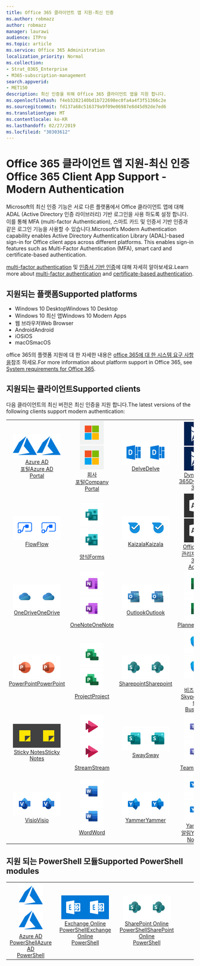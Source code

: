 ```yaml
---
title: Office 365 클라이언트 앱 지원-최신 인증
ms.author: robmazz
author: robmazz
manager: laurawi
audience: ITPro
ms.topic: article
ms.service: Office 365 Administration
localization_priority: Normal
ms.collection:
- Strat_O365_Enterprise
- M365-subscription-management
search.appverid:
- MET150
description: 최신 인증을 위해 Office 365 클라이언트 앱을 지원 합니다.
ms.openlocfilehash: f4eb3282140bd1b722698ec0fa4a4f3f51366c2e
ms.sourcegitcommit: fd137a68c516379a9f09e06987e8d45d92de7ed6
ms.translationtype: MT
ms.contentlocale: ko-KR
ms.lasthandoff: 02/27/2019
ms.locfileid: "30303612"
---
```

# <a name="office-365-client-app-support---modern-authentication"></a><span data-ttu-id="4c7c3-103">Office 365 클라이언트 앱 지원-최신 인증</span><span class="sxs-lookup"><span data-stu-id="4c7c3-103">Office 365 Client App Support - Modern Authentication</span></span>

<span data-ttu-id="4c7c3-p101">Microsoft의 최신 인증 기능은 서로 다른 플랫폼에서 Office 클라이언트 앱에 대해 ADAL (Active Directory 인증 라이브러리) 기반 로그인을 사용 하도록 설정 합니다. 이를 통해 MFA (multi-factor Authentication), 스마트 카드 및 인증서 기반 인증과 같은 로그인 기능을 사용할 수 있습니다.</span><span class="sxs-lookup"><span data-stu-id="4c7c3-p101">Microsoft’s Modern Authentication capability enables Active Directory Authentication Library (ADAL)-based sign-in for Office client apps across different platforms. This enables sign-in features such as Multi-Factor Authentication (MFA), smart card and certificate-based authentication.</span></span>

<span data-ttu-id="4c7c3-106">[multi-factor authentication](https://docs.microsoft.com/azure/active-directory/authentication/multi-factor-authentication) 및 [인증서 기반 인증](https://docs.microsoft.com/azure/active-directory/active-directory-certificate-based-authentication-get-started)에 대해 자세히 알아보세요.</span><span class="sxs-lookup"><span data-stu-id="4c7c3-106">Learn more about [multi-factor authentication](https://docs.microsoft.com/azure/active-directory/authentication/multi-factor-authentication) and [certificate-based authentication](https://docs.microsoft.com/azure/active-directory/active-directory-certificate-based-authentication-get-started).</span></span>

## <a name="supported-platforms"></a><span data-ttu-id="4c7c3-107">지원되는 플랫폼</span><span class="sxs-lookup"><span data-stu-id="4c7c3-107">Supported platforms</span></span>

 - <span data-ttu-id="4c7c3-108">Windows 10 Desktop</span><span class="sxs-lookup"><span data-stu-id="4c7c3-108">Windows 10 Desktop</span></span>
 - <span data-ttu-id="4c7c3-109">Windows 10 최신 앱</span><span class="sxs-lookup"><span data-stu-id="4c7c3-109">Windows 10 Modern Apps</span></span>
 - <span data-ttu-id="4c7c3-110">웹 브라우저</span><span class="sxs-lookup"><span data-stu-id="4c7c3-110">Web Browser</span></span>
 - <span data-ttu-id="4c7c3-111">Android</span><span class="sxs-lookup"><span data-stu-id="4c7c3-111">Android</span></span>
 - <span data-ttu-id="4c7c3-112">iOS</span><span class="sxs-lookup"><span data-stu-id="4c7c3-112">iOS</span></span>
 - <span data-ttu-id="4c7c3-113">macOS</span><span class="sxs-lookup"><span data-stu-id="4c7c3-113">macOS</span></span>

<span data-ttu-id="4c7c3-114">office 365의 플랫폼 지원에 대 한 자세한 내용은 [office 365에 대 한 시스템 요구 사항을](https://products.office.com/office-system-requirements)참조 하세요.</span><span class="sxs-lookup"><span data-stu-id="4c7c3-114">For more information about platform support in Office 365, see [System requirements for Office 365](https://products.office.com/office-system-requirements).</span></span>

## <a name="supported-clients"></a><span data-ttu-id="4c7c3-115">지원되는 클라이언트</span><span class="sxs-lookup"><span data-stu-id="4c7c3-115">Supported clients</span></span>

<span data-ttu-id="4c7c3-116">다음 클라이언트의 최신 버전은 최신 인증을 지원 합니다.</span><span class="sxs-lookup"><span data-stu-id="4c7c3-116">The latest versions of the following clients support modern authentication:</span></span>

| | | | | | |
|:---:|:---:|:---:|:---:|:---:|:---:|
| <span data-ttu-id="4c7c3-117">![Azure 아이콘](media/o365-azure-64x64.png)</span><span class="sxs-lookup"><span data-stu-id="4c7c3-117">![Azure icon](media/o365-azure-64x64.png)</span></span> <br> [<span data-ttu-id="4c7c3-118">Azure AD <br> 포털</span><span class="sxs-lookup"><span data-stu-id="4c7c3-118">Azure AD <br> Portal </span></span>](https://azure.microsoft.com/features/azure-portal/) | <span data-ttu-id="4c7c3-119">![회사 포털 아이콘](media/o365-microsoft-64x64.png)</span><span class="sxs-lookup"><span data-stu-id="4c7c3-119">![Company portal icon](media/o365-microsoft-64x64.png)</span></span> <br> [<span data-ttu-id="4c7c3-120">회사 <br> 포털</span><span class="sxs-lookup"><span data-stu-id="4c7c3-120">Company <br> Portal </span></span>](https://docs.microsoft.com/intune-user-help/sign-in-to-the-company-portal) | <span data-ttu-id="4c7c3-121">![Delve 아이콘](media/o365-delve-64x64.png)</span><span class="sxs-lookup"><span data-stu-id="4c7c3-121">![Delve icon](media/o365-delve-64x64.png)</span></span> <br> [<span data-ttu-id="4c7c3-122">Delve</span><span class="sxs-lookup"><span data-stu-id="4c7c3-122">Delve</span></span>](https://products.office.com/business/intelligent-search) | <span data-ttu-id="4c7c3-123">![Dynamics 365 아이콘](media/o365-dynamics365-64x64.png)</span><span class="sxs-lookup"><span data-stu-id="4c7c3-123">![Dynamics 365 icon](media/o365-dynamics365-64x64.png)</span></span> <br> [<span data-ttu-id="4c7c3-124">Dynamics 365</span><span class="sxs-lookup"><span data-stu-id="4c7c3-124">Dynamics 365</span></span>](https://dynamics.microsoft.com) | <span data-ttu-id="4c7c3-125">![Excel 아이콘](media/o365-excel-64x64.png)</span><span class="sxs-lookup"><span data-stu-id="4c7c3-125">![Excel icon](media/o365-excel-64x64.png)</span></span> <br> [<span data-ttu-id="4c7c3-126">Excel</span><span class="sxs-lookup"><span data-stu-id="4c7c3-126">Excel</span></span>](https://products.office.com/excel) |
| <span data-ttu-id="4c7c3-127">![흐름 아이콘](media/o365-flow-64x64.png)</span><span class="sxs-lookup"><span data-stu-id="4c7c3-127">![Flow icon](media/o365-flow-64x64.png)</span></span> <br> [<span data-ttu-id="4c7c3-128">Flow</span><span class="sxs-lookup"><span data-stu-id="4c7c3-128">Flow</span></span>](https://flow.microsoft.com) | <span data-ttu-id="4c7c3-129">![양식 아이콘](media/o365-forms-64x64.png)</span><span class="sxs-lookup"><span data-stu-id="4c7c3-129">![Forms icon](media/o365-forms-64x64.png)</span></span> <br> [<span data-ttu-id="4c7c3-130">양식</span><span class="sxs-lookup"><span data-stu-id="4c7c3-130">Forms</span></span>](https://flow.microsoft.com/connectors/shared_microsoftforms/microsoft-forms/) | <span data-ttu-id="4c7c3-131">![Kaizala 아이콘](media/o365-kaizala-64x64.png)</span><span class="sxs-lookup"><span data-stu-id="4c7c3-131">![Kaizala icon](media/o365-kaizala-64x64.png)</span></span> <br> [<span data-ttu-id="4c7c3-132">Kaizala</span><span class="sxs-lookup"><span data-stu-id="4c7c3-132">Kaizala</span></span>](https://products.office.com/en/business/microsoft-kaizala) | <span data-ttu-id="4c7c3-133">![Office 365 관리 아이콘](media/o365-o365admin-64x64.png)</span><span class="sxs-lookup"><span data-stu-id="4c7c3-133">![Office 365 Admin icon](media/o365-o365admin-64x64.png)</span></span> <br> [<span data-ttu-id="4c7c3-134">Office 365 <br> 관리자</span><span class="sxs-lookup"><span data-stu-id="4c7c3-134">Office 365 <br> Admin</span></span>](https://products.office.com/business/manage-office-365-admin-app) | <span data-ttu-id="4c7c3-135">![렌즈 아이콘](media/o365-lens-64x64.png)</span><span class="sxs-lookup"><span data-stu-id="4c7c3-135">![Lens icon](media/o365-lens-64x64.png)</span></span> <br> [<span data-ttu-id="4c7c3-136">Office Lens</span><span class="sxs-lookup"><span data-stu-id="4c7c3-136">Office Lens</span></span>](https://www.microsoft.com/p/office-lens/9wzdncrfj3t8?activetab=pivot%3Aoverviewtab) | 
| <span data-ttu-id="4c7c3-137">![비즈니스용 OneDrive 아이콘](media/o365-OneDrive-64x64.png)</span><span class="sxs-lookup"><span data-stu-id="4c7c3-137">![OneDrive for Business icon](media/o365-OneDrive-64x64.png)</span></span> <br> [<span data-ttu-id="4c7c3-138">OneDrive</span><span class="sxs-lookup"><span data-stu-id="4c7c3-138">OneDrive</span></span>](https://products.office.com/onedrive-for-business/online-cloud-storage) |  <span data-ttu-id="4c7c3-139">![OneNote 아이콘](media/o365-OneNote-64x64.png)</span><span class="sxs-lookup"><span data-stu-id="4c7c3-139">![OneNote icon](media/o365-OneNote-64x64.png)</span></span> <br> [<span data-ttu-id="4c7c3-140">OneNote</span><span class="sxs-lookup"><span data-stu-id="4c7c3-140">OneNote</span></span>](https://products.office.com/onenote) | <span data-ttu-id="4c7c3-141">![Outlook 아이콘](media/o365-outlook-64x64.png)</span><span class="sxs-lookup"><span data-stu-id="4c7c3-141">![Outlook icon](media/o365-outlook-64x64.png)</span></span> <br> [<span data-ttu-id="4c7c3-142">Outlook</span><span class="sxs-lookup"><span data-stu-id="4c7c3-142">Outlook</span></span>](https://products.office.com/outlook) | <span data-ttu-id="4c7c3-143">![Planner 아이콘](media/o365-planner-64x64.png)</span><span class="sxs-lookup"><span data-stu-id="4c7c3-143">![Planner icon](media/o365-planner-64x64.png)</span></span> <br> [<span data-ttu-id="4c7c3-144">Planner</span><span class="sxs-lookup"><span data-stu-id="4c7c3-144">Planner</span></span>](https://products.office.com/business/task-management-software) | <span data-ttu-id="4c7c3-145">![PowerBI 아이콘](media/o365-powerbi-64x64.png)</span><span class="sxs-lookup"><span data-stu-id="4c7c3-145">![PowerBI icon](media/o365-powerbi-64x64.png)</span></span> <br> [<span data-ttu-id="4c7c3-146">Power BI</span><span class="sxs-lookup"><span data-stu-id="4c7c3-146">Power BI</span></span>](https://powerbi.microsoft.com)
| <span data-ttu-id="4c7c3-147">![PowerPoint 아이콘](media/o365-powerpoint-64x64.png)</span><span class="sxs-lookup"><span data-stu-id="4c7c3-147">![PowerPoint icon](media/o365-powerpoint-64x64.png)</span></span> <br> [<span data-ttu-id="4c7c3-148">PowerPoint</span><span class="sxs-lookup"><span data-stu-id="4c7c3-148">PowerPoint</span></span>](https://products.office.com/powerpoint) | <span data-ttu-id="4c7c3-149">![프로젝트 아이콘](media/o365-project-64x64.png)</span><span class="sxs-lookup"><span data-stu-id="4c7c3-149">![Project icon](media/o365-project-64x64.png)</span></span> <br> [<span data-ttu-id="4c7c3-150">Project</span><span class="sxs-lookup"><span data-stu-id="4c7c3-150">Project</span></span>](https://products.office.com/project) | <span data-ttu-id="4c7c3-151">![SharePoint 아이콘](media/o365-sharepoint-64x64.png)</span><span class="sxs-lookup"><span data-stu-id="4c7c3-151">![SharePoint icon](media/o365-sharepoint-64x64.png)</span></span> <br> [<span data-ttu-id="4c7c3-152">Sharepoint</span><span class="sxs-lookup"><span data-stu-id="4c7c3-152">Sharepoint</span></span>](https://products.office.com/sharepoint) | <span data-ttu-id="4c7c3-153">![비즈니스용 Skype 아이콘](media/o365-skypeforbusiness-64x64.png)</span><span class="sxs-lookup"><span data-stu-id="4c7c3-153">![Skype for Business icon](media/o365-skypeforbusiness-64x64.png)</span></span> <br> [<span data-ttu-id="4c7c3-154"><br> 비즈니스용 Skype</span><span class="sxs-lookup"><span data-stu-id="4c7c3-154">Skype for <br> Business</span></span>](https://www.skype.com/business/) | <span data-ttu-id="4c7c3-155">![StaffHub 아이콘](media/o365-staffhub-64x64.png)</span><span class="sxs-lookup"><span data-stu-id="4c7c3-155">![StaffHub icon](media/o365-staffhub-64x64.png)</span></span> <br> [<span data-ttu-id="4c7c3-156">StaffHub</span><span class="sxs-lookup"><span data-stu-id="4c7c3-156">StaffHub</span></span>](https://products.office.com/microsoft-staffhub/staff-scheduling-software)
| <span data-ttu-id="4c7c3-157">![스티커 메모 아이콘](media/o365-stickynotes-64x64.png)</span><span class="sxs-lookup"><span data-stu-id="4c7c3-157">![Sticky Notes icon](media/o365-stickynotes-64x64.png)</span></span> <br> [<span data-ttu-id="4c7c3-158">Sticky Notes</span><span class="sxs-lookup"><span data-stu-id="4c7c3-158">Sticky Notes</span></span>](https://www.microsoft.com/p/microsoft-sticky-notes/9nblggh4qghw) | <span data-ttu-id="4c7c3-159">![스트림 아이콘](media/o365-stream-64x64.png)</span><span class="sxs-lookup"><span data-stu-id="4c7c3-159">![Stream icon](media/o365-stream-64x64.png)</span></span> <br> [<span data-ttu-id="4c7c3-160">Stream</span><span class="sxs-lookup"><span data-stu-id="4c7c3-160">Stream</span></span>](https://stream.microsoft.com) | <span data-ttu-id="4c7c3-161">![Sway 아이콘](media/o365-sway-64x64.png)</span><span class="sxs-lookup"><span data-stu-id="4c7c3-161">![Sway icon](media/o365-sway-64x64.png)</span></span> <br> [<span data-ttu-id="4c7c3-162">Sway</span><span class="sxs-lookup"><span data-stu-id="4c7c3-162">Sway</span></span>](https://sway.com) | <span data-ttu-id="4c7c3-163">![팀 아이콘](media/o365-teams-64x64.png)</span><span class="sxs-lookup"><span data-stu-id="4c7c3-163">![Teams icon](media/o365-teams-64x64.png)</span></span> <br> [<span data-ttu-id="4c7c3-164">Teams</span><span class="sxs-lookup"><span data-stu-id="4c7c3-164">Teams</span></span>](https://products.office.com/microsoft-teams/group-chat-software) | <span data-ttu-id="4c7c3-165">![할 일 아이콘](media/o365-todo-64x64.png)</span><span class="sxs-lookup"><span data-stu-id="4c7c3-165">![To-Do icon](media/o365-todo-64x64.png)</span></span> <br> [<span data-ttu-id="4c7c3-166">To-Do</span><span class="sxs-lookup"><span data-stu-id="4c7c3-166">To-Do</span></span>](https://todo.microsoft.com)
| <span data-ttu-id="4c7c3-167">![Visio 아이콘](media/o365-visio-64x64.png)</span><span class="sxs-lookup"><span data-stu-id="4c7c3-167">![Visio icon](media/o365-visio-64x64.png)</span></span> <br> [<span data-ttu-id="4c7c3-168">Visio</span><span class="sxs-lookup"><span data-stu-id="4c7c3-168">Visio</span></span>](https://products.office.com/visio/flowchart-software) | <span data-ttu-id="4c7c3-169">![Word 아이콘](media/o365-word-64x64.png)</span><span class="sxs-lookup"><span data-stu-id="4c7c3-169">![Word icon](media/o365-word-64x64.png)</span></span> <br> [<span data-ttu-id="4c7c3-170">Word</span><span class="sxs-lookup"><span data-stu-id="4c7c3-170">Word</span></span>](https://products.office.com/word) |<span data-ttu-id="4c7c3-171">![Yammer 아이콘](media/o365-yammer-64x64.png)</span><span class="sxs-lookup"><span data-stu-id="4c7c3-171">![Yammer icon](media/o365-yammer-64x64.png)</span></span> <br> [<span data-ttu-id="4c7c3-172">Yammer</span><span class="sxs-lookup"><span data-stu-id="4c7c3-172">Yammer</span></span>](https://products.office.com/yammer/yammer-overview) | <span data-ttu-id="4c7c3-173">![Yammer 아이콘](media/o365-yammer-64x64.png)</span><span class="sxs-lookup"><span data-stu-id="4c7c3-173">![Yammer icon](media/o365-yammer-64x64.png)</span></span> <br> [<span data-ttu-id="4c7c3-174">Yammer <br> 알림</span><span class="sxs-lookup"><span data-stu-id="4c7c3-174">Yammer <br> Notifier</span></span>](https://products.office.com/yammer/yammer-overview) |  |

## <a name="supported-powershell-modules"></a><span data-ttu-id="4c7c3-175">지원 되는 PowerShell 모듈</span><span class="sxs-lookup"><span data-stu-id="4c7c3-175">Supported PowerShell modules</span></span>

| | | | | | |
|:---:|:---:|:---:|:---:|:---:|:---:|
| <span data-ttu-id="4c7c3-176">![Azure 아이콘](media/o365-azure-64x64.png)</span><span class="sxs-lookup"><span data-stu-id="4c7c3-176">![Azure icon](media/o365-azure-64x64.png)</span></span> <br> [<span data-ttu-id="4c7c3-177">Azure AD <br> PowerShell</span><span class="sxs-lookup"><span data-stu-id="4c7c3-177">Azure AD <br> PowerShell</span></span>](https://docs.microsoft.com/powershell/azure/active-directory/overview?view=azureadps-2.0) | <span data-ttu-id="4c7c3-178">![Exchange 아이콘](media/o365-exchange-64x64.png)</span><span class="sxs-lookup"><span data-stu-id="4c7c3-178">![Exchange icon](media/o365-exchange-64x64.png)</span></span> <br> [<span data-ttu-id="4c7c3-179">Exchange Online <br> PowerShell</span><span class="sxs-lookup"><span data-stu-id="4c7c3-179">Exchange Online <br> PowerShell</span></span>](https://docs.microsoft.com/powershell/exchange/exchange-online/exchange-online-powershell?view=exchange-ps) | <span data-ttu-id="4c7c3-180">![SharePoint 아이콘](media/o365-sharepoint-64x64.png)</span><span class="sxs-lookup"><span data-stu-id="4c7c3-180">![SharePoint icon](media/o365-sharepoint-64x64.png)</span></span> <br> [<span data-ttu-id="4c7c3-181">SharePoint Online <br> PowerShell</span><span class="sxs-lookup"><span data-stu-id="4c7c3-181">SharePoint Online <br> PowerShell</span></span>](https://docs.microsoft.com/sharepoint/manage-team-and-communication-sites-in-powershell)